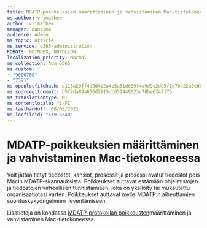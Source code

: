 ```yaml
---
title: MDATP-poikkeuksien määrittäminen ja vahvistaminen Mac-tietokoneessa
ms.author: v-jmathew
author: v-jmathew
manager: dansimp
audience: Admin
ms.topic: article
ms.service: o365-administration
ROBOTS: NOINDEX, NOFOLLOW
localization_priority: Normal
ms.collection: Adm_O365
ms.custom:
- "9000760"
- "7391"
ms.openlocfilehash: e115a29ff4d0d4b2a4b5a51d009f4a9d9c2d85f1e70d22a8ed804ce40ca7b4ee
ms.sourcegitcommit: b5f7da89a650d2915dc652449623c78be6247175
ms.translationtype: MT
ms.contentlocale: fi-FI
ms.lasthandoff: 08/05/2021
ms.locfileid: "53916340"
---
```

# <a name="configure-and-validate-exclusions-for-mdatp-on-a-mac"></a>MDATP-poikkeuksien määrittäminen ja vahvistaminen Mac-tietokoneessa

Voit jättää tietyt tiedostot, kansiot, prosessit ja prosessi avatut tiedostot pois Macin MDATP-skannauksista. Poikkeukset auttavat estämään ohjelmistojen ja tiedostojen virheellisen tunnistamisen, joka on yksilöity tai mukautettu organisaatiotasi varten. Poikkeukset auttavat myös MDATP:n aiheuttamien suorituskykyongelmien lieventämiseen.

Lisätietoja on kohdassa [MDATP-protokollan poikkeusten](https://go.microsoft.com/fwlink/?linkid=2144616)määrittäminen ja vahvistaminen Mac-tietokoneessa.
